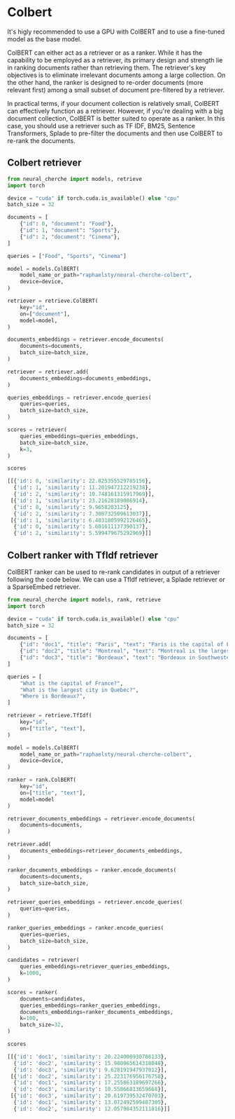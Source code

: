 # Colbert

It's higly recommended to use a GPU with ColBERT and to use a fine-tuned model as the base 
model. 

ColBERT can either act as a retriever or as a ranker. While it has the capability to be employed as a retriever, its primary design and strength lie in ranking documents rather than retrieving them. The retriever's key objectives is to eliminate irrelevant documents among a large collection. On the other hand, the ranker is designed to re-order documents (more relevant first) among a small subset of document pre-filtered by a retriever.

In practical terms, if your document collection is relatively small, ColBERT can effectively function as a retriever. However, if you're dealing with a big document collection, ColBERT is better suited to operate as a ranker. In this case, you should use a retriever such as TF IDF, BM25, Sentence Transformers, Splade to pre-filter the documents and then use ColBERT to re-rank the documents.

## Colbert retriever

```python
from neural_cherche import models, retrieve
import torch

device = "cuda" if torch.cuda.is_available() else "cpu"
batch_size = 32

documents = [
    {"id": 0, "document": "Food"},
    {"id": 1, "document": "Sports"},
    {"id": 2, "document": "Cinema"},
]

queries = ["Food", "Sports", "Cinema"]

model = models.ColBERT(
    model_name_or_path="raphaelsty/neural-cherche-colbert",
    device=device,
)

retriever = retrieve.ColBERT(
    key="id",
    on=["document"],
    model=model,
)

documents_embeddings = retriever.encode_documents(
    documents=documents,
    batch_size=batch_size,
)

retriever = retriever.add(
    documents_embeddings=documents_embeddings,
)

queries_embeddings = retriever.encode_queries(
    queries=queries,
    batch_size=batch_size,
)

scores = retriever(
    queries_embeddings=queries_embeddings,
    batch_size=batch_size,
    k=3,
)

scores
```

```python
[[{'id': 0, 'similarity': 22.825355529785156},
  {'id': 1, 'similarity': 11.201947212219238},
  {'id': 2, 'similarity': 10.748161315917969}],
 [{'id': 1, 'similarity': 23.21628189086914},
  {'id': 0, 'similarity': 9.9658203125},
  {'id': 2, 'similarity': 7.308732509613037}],
 [{'id': 1, 'similarity': 6.4031805992126465},
  {'id': 0, 'similarity': 5.601611137390137},
  {'id': 2, 'similarity': 5.599479675292969}]]
```

## Colbert ranker with TfIdf retriever

ColBERT ranker can be used to re-rank candidates in output of a retriever following the
code below. We can use a TfIdf retriever, a Splade retriever or a SparseEmbed retriever.

```python
from neural_cherche import models, rank, retrieve
import torch

device = "cuda" if torch.cuda.is_available() else "cpu"
batch_size = 32

documents = [
    {"id": "doc1", "title": "Paris", "text": "Paris is the capital of France."},
    {"id": "doc2", "title": "Montreal", "text": "Montreal is the largest city in Quebec."},
    {"id": "doc3", "title": "Bordeaux", "text": "Bordeaux in Southwestern France."},
]

queries = [
    "What is the capital of France?",
    "What is the largest city in Quebec?",
    "Where is Bordeaux?",
]

retriever = retrieve.TfIdf(
    key="id",
    on=["title", "text"],
)

model = models.ColBERT(
    model_name_or_path="raphaelsty/neural-cherche-colbert",
    device=device,
)

ranker = rank.ColBERT(
    key="id",
    on=["title", "text"],
    model=model
)

retriever_documents_embeddings = retriever.encode_documents(
    documents=documents,
)

retriever.add(
    documents_embeddings=retriever_documents_embeddings,
)

ranker_documents_embeddings = ranker.encode_documents(
    documents=documents,
    batch_size=batch_size,
)

retriever_queries_embeddings = retriever.encode_queries(
    queries=queries,
)

ranker_queries_embeddings = ranker.encode_queries(
    queries=queries,
    batch_size=batch_size,
)

candidates = retriever(
    queries_embeddings=retriever_queries_embeddings,
    k=1000,
)

scores = ranker(
    documents=candidates,
    queries_embeddings=ranker_queries_embeddings,
    documents_embeddings=ranker_documents_embeddings,
    k=100,
    batch_size=32,
)

scores
```

```python
[[{'id': 'doc1', 'similarity': 20.224000930786133},
  {'id': 'doc2', 'similarity': 15.980965614318848},
  {'id': 'doc3', 'similarity': 9.628191947937012}],
 [{'id': 'doc2', 'similarity': 25.223176956176758},
  {'id': 'doc1', 'similarity': 17.255863189697266},
  {'id': 'doc3', 'similarity': 10.55866813659668}],
 [{'id': 'doc3', 'similarity': 20.619739532470703},
  {'id': 'doc1', 'similarity': 13.072492599487305},
  {'id': 'doc2', 'similarity': 12.057984352111816}]]
```
